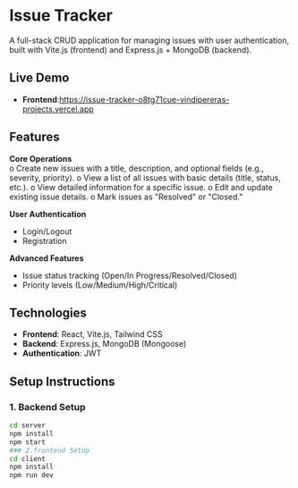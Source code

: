 # Issue Tracker

A full-stack CRUD application for managing issues with user authentication, built with Vite.js (frontend) and Express.js + MongoDB (backend).

## Live Demo
- **Frontend**:https://issue-tracker-o8tg71cue-vindipereras-projects.vercel.app

## Features
**Core Operations**  
o Create new issues with a title, description, and optional fields (e.g., 
severity, priority). 
o View a list of all issues with basic details (title, status, etc.). 
o View detailed information for a specific issue. 
o Edit and update existing issue details. 
o Mark issues as "Resolved" or "Closed." 

**User Authentication**  
- Login/Logout  
- Registration  

**Advanced Features**  
- Issue status tracking (Open/In Progress/Resolved/Closed)  
- Priority levels (Low/Medium/High/Critical)  

## Technologies
- **Frontend**: React, Vite.js, Tailwind CSS  
- **Backend**: Express.js, MongoDB (Mongoose)  
- **Authentication**: JWT  

## Setup Instructions

### 1. Backend Setup
```bash
cd server
npm install
npm start
### 2.frontend Setup
cd client
npm install
npm run dev
